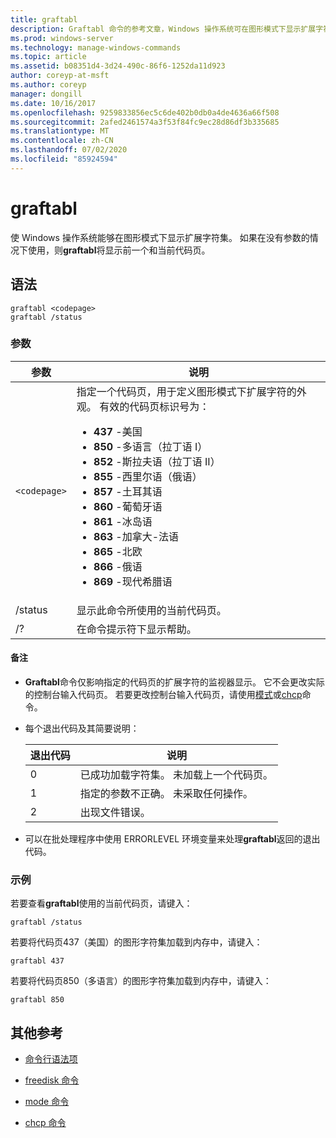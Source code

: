```yaml
---
title: graftabl
description: Graftabl 命令的参考文章，Windows 操作系统可在图形模式下显示扩展字符集。
ms.prod: windows-server
ms.technology: manage-windows-commands
ms.topic: article
ms.assetid: b08351d4-3d24-490c-86f6-1252da11d923
author: coreyp-at-msft
ms.author: coreyp
manager: dongill
ms.date: 10/16/2017
ms.openlocfilehash: 9259833856ec5c6de402b0db0a4de4636a66f508
ms.sourcegitcommit: 2afed2461574a3f53f84fc9ec28d86df3b335685
ms.translationtype: MT
ms.contentlocale: zh-CN
ms.lasthandoff: 07/02/2020
ms.locfileid: "85924594"
---
```

# <a name="graftabl"></a>graftabl

使 Windows 操作系统能够在图形模式下显示扩展字符集。 如果在没有参数的情况下使用，则**graftabl**将显示前一个和当前代码页。

## <a name="syntax"></a>语法

```
graftabl <codepage>
graftabl /status
```

### <a name="parameters"></a>参数

| 参数 | 说明 |
| --------- | ----------- |
| `<codepage>` | 指定一个代码页，用于定义图形模式下扩展字符的外观。 有效的代码页标识号为：<ul><li>**437** -美国</li><li>**850** -多语言（拉丁语 I）</li><li>**852** -斯拉夫语（拉丁语 II）</li><li>**855** -西里尔语（俄语）</li><li>**857** -土耳其语</li><li>**860** -葡萄牙语</li><li>**861** -冰岛语</li><li>**863** -加拿大-法语</li><li>**865** -北欧</li><li>**866** -俄语</li><li>**869** -现代希腊语</li></ul> |
| /status | 显示此命令所使用的当前代码页。 |
| /? | 在命令提示符下显示帮助。 |

#### <a name="remarks"></a>备注

- **Graftabl**命令仅影响指定的代码页的扩展字符的监视器显示。 它不会更改实际的控制台输入代码页。 若要更改控制台输入代码页，请使用[模式](mode.md)或[chcp](chcp.md)命令。

- 每个退出代码及其简要说明：

    | 退出代码 | 说明 |
    | --------- | ----------- |
    | 0 | 已成功加载字符集。 未加载上一个代码页。 |
    | 1 | 指定的参数不正确。 未采取任何操作。 |
    | 2 | 出现文件错误。 |

- 可以在批处理程序中使用 ERRORLEVEL 环境变量来处理**graftabl**返回的退出代码。

### <a name="examples"></a>示例

若要查看**graftabl**使用的当前代码页，请键入：

```
graftabl /status
```

若要将代码页437（美国）的图形字符集加载到内存中，请键入：

```
graftabl 437
```

若要将代码页850（多语言）的图形字符集加载到内存中，请键入：

```
graftabl 850
```

## <a name="additional-references"></a>其他参考

- [命令行语法项](command-line-syntax-key.md)

- [freedisk 命令](freedisk.md)

- [mode 命令](mode.md)

- [chcp 命令](chcp.md)
